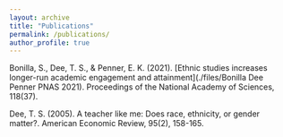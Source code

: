 ```yaml
---
layout: archive
title: "Publications"
permalink: /publications/
author_profile: true
---
```



Bonilla, S., Dee, T. S., & Penner, E. K. (2021). [Ethnic studies increases longer-run academic engagement and attainment](./files/Bonilla Dee Penner PNAS 2021). Proceedings of the National Academy of Sciences, 118(37).

Dee, T. S. (2005). A teacher like me: Does race, ethnicity, or gender matter?. American Economic Review, 95(2), 158-165.
